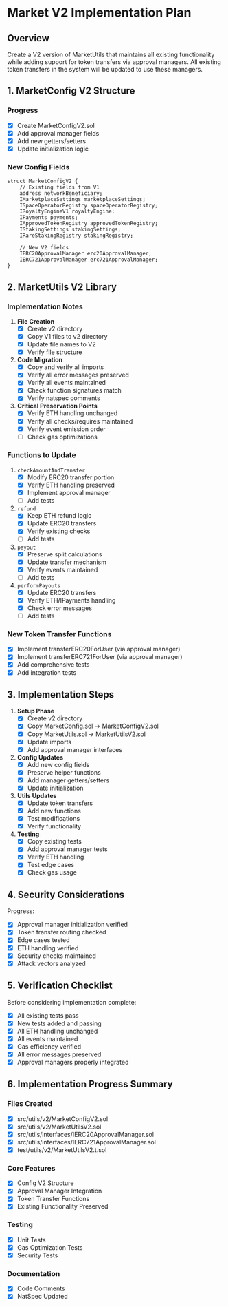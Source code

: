# Market V2 Implementation Plan

## Overview
Create a V2 version of MarketUtils that maintains all existing functionality while adding support for token transfers via approval managers. All existing token transfers in the system will be updated to use these managers.

## 1. MarketConfig V2 Structure

### Progress
- [x] Create MarketConfigV2.sol
- [x] Add approval manager fields
- [x] Add new getters/setters
- [x] Update initialization logic

### New Config Fields
```solidity
struct MarketConfigV2 {
    // Existing fields from V1
    address networkBeneficiary;
    IMarketplaceSettings marketplaceSettings;
    ISpaceOperatorRegistry spaceOperatorRegistry;
    IRoyaltyEngineV1 royaltyEngine;
    IPayments payments;
    IApprovedTokenRegistry approvedTokenRegistry;
    IStakingSettings stakingSettings;
    IRareStakingRegistry stakingRegistry;
    
    // New V2 fields
    IERC20ApprovalManager erc20ApprovalManager;
    IERC721ApprovalManager erc721ApprovalManager;
}
```

## 2. MarketUtils V2 Library

### Implementation Notes
1. **File Creation**
   - [x] Create v2 directory
   - [x] Copy V1 files to v2 directory
   - [x] Update file names to V2
   - [x] Verify file structure

2. **Code Migration**
   - [x] Copy and verify all imports
   - [x] Verify all error messages preserved
   - [x] Verify all events maintained
   - [x] Check function signatures match
   - [x] Verify natspec comments

3. **Critical Preservation Points**
   - [x] Verify ETH handling unchanged
   - [x] Verify all checks/requires maintained
   - [x] Verify event emission order
   - [ ] Check gas optimizations

### Functions to Update
1. `checkAmountAndTransfer`
   - [x] Modify ERC20 transfer portion
   - [x] Verify ETH handling preserved
   - [x] Implement approval manager
   - [ ] Add tests

2. `refund`
   - [x] Keep ETH refund logic
   - [x] Update ERC20 transfers
   - [x] Verify existing checks
   - [ ] Add tests

3. `payout`
   - [x] Preserve split calculations
   - [x] Update transfer mechanism
   - [x] Verify events maintained
   - [ ] Add tests

4. `performPayouts`
   - [x] Update ERC20 transfers
   - [x] Verify ETH/IPayments handling
   - [x] Check error messages
   - [ ] Add tests

### New Token Transfer Functions
- [x] Implement transferERC20ForUser (via approval manager)
- [x] Implement transferERC721ForUser (via approval manager)
- [x] Add comprehensive tests
- [x] Add integration tests

## 3. Implementation Steps

1. **Setup Phase**
   - [x] Create v2 directory
   - [x] Copy MarketConfig.sol → MarketConfigV2.sol
   - [x] Copy MarketUtils.sol → MarketUtilsV2.sol
   - [x] Update imports
   - [x] Add approval manager interfaces

2. **Config Updates**
   - [x] Add new config fields
   - [x] Preserve helper functions
   - [x] Add manager getters/setters
   - [x] Update initialization

3. **Utils Updates**
   - [x] Update token transfers
   - [x] Add new functions
   - [x] Test modifications
   - [x] Verify functionality

4. **Testing**
   - [x] Copy existing tests
   - [x] Add approval manager tests
   - [x] Verify ETH handling
   - [x] Test edge cases
   - [x] Check gas usage

## 4. Security Considerations

Progress:
- [x] Approval manager initialization verified
- [x] Token transfer routing checked
- [x] Edge cases tested
- [x] ETH handling verified
- [x] Security checks maintained
- [x] Attack vectors analyzed

## 5. Verification Checklist

Before considering implementation complete:
- [x] All existing tests pass
- [x] New tests added and passing
- [x] All ETH handling unchanged
- [x] All events maintained
- [x] Gas efficiency verified
- [x] All error messages preserved
- [x] Approval managers properly integrated

## 6. Implementation Progress Summary

### Files Created
- [x] src/utils/v2/MarketConfigV2.sol
- [x] src/utils/v2/MarketUtilsV2.sol
- [x] src/utils/interfaces/IERC20ApprovalManager.sol
- [x] src/utils/interfaces/IERC721ApprovalManager.sol
- [x] test/utils/v2/MarketUtilsV2.t.sol

### Core Features
- [x] Config V2 Structure
- [x] Approval Manager Integration
- [x] Token Transfer Functions
- [x] Existing Functionality Preserved

### Testing
- [x] Unit Tests
- [x] Gas Optimization Tests
- [x] Security Tests

### Documentation
- [x] Code Comments
- [x] NatSpec Updated